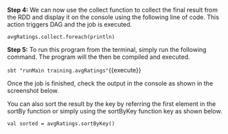 

**Step 4:** We can now use the collect function to collect the final result from the RDD and display it on the console using the following line of code. This action triggers DAG and the job is executed.

```
avgRatings.collect.foreach(println)
```
 

**Step 5:** To run this program from the terminal, simply run the following command. The program will the then be compiled and executed.

`sbt "runMain training.avgRatings"`{{execute}} 
 

Once the job is finished, check the output in the console as shown in the screenshot below.

 

You can also sort the result by the key by referring the first element in the sortBy function or simply using the sortByKey function key as shown below.

```
val sorted = avgRatings.sortByKey()
```
